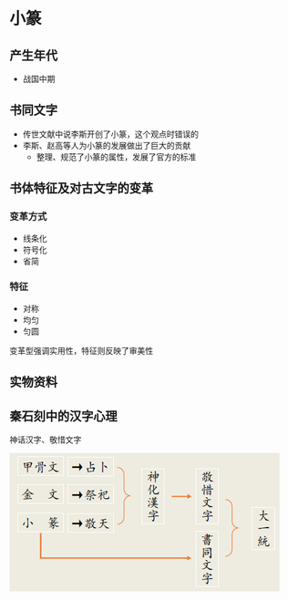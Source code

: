 # 小篆

## 产生年代

- 战国中期

## 书同文字

- 传世文献中说李斯开创了小篆，这个观点时错误的
- 李斯、赵高等人为小篆的发展做出了巨大的贡献
  - 整理、规范了小篆的属性，发展了官方的标准

## 书体特征及对古文字的变革

### 变革方式

- 线条化
- 符号化
- 省简

### 特征

- 对称
- 均匀
- 匀圆

变革型强调实用性，特征则反映了审美性

## 实物资料

## 秦石刻中的汉字心理

神话汉字、敬惜文字

![汉字心理](https://raw.githubusercontent.com/dcldyhb/Freshman-Notes-Image-Host/main/202504031823464.png)
